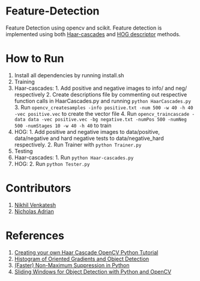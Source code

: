# Feature-Detection
Feature Detection using opencv and scikit. Feature detection is implemented using both [Haar-cascades](https://github.com/nikv96/Feature-Detection/tree/master/Haar) and [HOG descriptor](https://github.com/nikv96/Feature-Detection/tree/master/HOG) methods.

# How to Run
1. Install all dependencies by running install.sh
2. Training
  1. Haar-cascades:
    1. Add positive and negative images to info/ and neg/ respectively
    2. Create descriptions file by commenting out respective function calls in HaarCascades.py and running ```python HaarCascades.py```
    3. Run ```opencv_createsamples -info positive.txt -num 500 -w 40 -h 40 -vec positive.vec``` to create the vector file
    4. Run ```opencv_traincascade -data data -vec positive.vec -bg negative.txt -numPos 500 -numNeg 500 -numStages 10 -w 40 -h 40``` to train
  2. HOG:
    1. Add positive and negative images to data/positive, data/negative and hard negative tests to data/negative_hard respectively.
    2. Run Trainer with ```python Trainer.py```
3. Testing
  1. Haar-cascades:
    1. Run ```python Haar-cascades.py```
  2. HOG:
    2. Run ```python Tester.py```
    
# Contributors
1. [Nikhil Venkatesh](https://github.com/nikv96)
2. [Nicholas Adrian](https://github.com/nicholasadr)

# References
1. [Creating your own Haar Cascade OpenCV Python Tutorial](https://pythonprogramming.net/haar-cascade-object-detection-python-opencv-tutorial/)
2. [Histogram of Oriented Gradients and Object Detection](http://www.pyimagesearch.com/2014/11/10/histogram-oriented-gradients-object-detection/)
3. [(Faster) Non-Maximum Suppression in Python](http://www.pyimagesearch.com/2015/02/16/faster-non-maximum-suppression-python/)
4. [Sliding Windows for Object Detection with Python and OpenCV](http://www.pyimagesearch.com/2015/03/23/sliding-windows-for-object-detection-with-python-and-opencv/)
